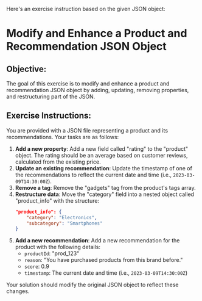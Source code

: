 Here's an exercise instruction based on the given JSON object:

# Modify and Enhance a Product and Recommendation JSON Object

## Objective:
The goal of this exercise is to modify and enhance a product and recommendation JSON object by adding, updating, removing properties, and restructuring part of the JSON.

## Exercise Instructions:

You are provided with a JSON file representing a product and its recommendations. Your tasks are as follows:

1. **Add a new property**: Add a new field called "rating" to the "product" object. The rating should be an average based on customer reviews, calculated from the existing price.
2. **Update an existing recommendation**: Update the timestamp of one of the recommendations to reflect the current date and time (i.e., `2023-03-09T14:30:00Z`).
3. **Remove a tag**: Remove the "gadgets" tag from the product's tags array.
4. **Restructure data**: Move the "category" field into a nested object called "product_info" with the structure:
    ```json
    "product_info": {
        "category": "Electronics",
        "subcategory": "Smartphones"
    }
    ```
5. **Add a new recommendation**: Add a new recommendation for the product with the following details:
    - `productId`: "prod_123"
    - `reason`: "You have purchased products from this brand before."
    - `score`: 0.9
    - `timestamp`: The current date and time (i.e., `2023-03-09T14:30:00Z`)

Your solution should modify the original JSON object to reflect these changes.